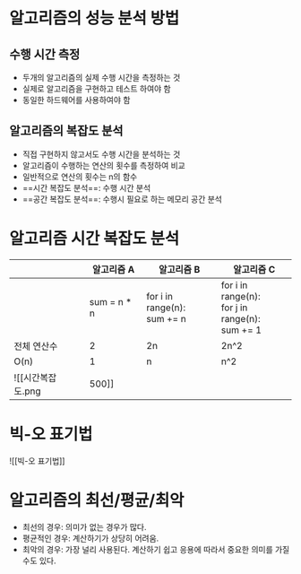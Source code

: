 # 알고리즘의 성능 분석 방법
## 수행 시간 측정
- 두개의 알고리즘의 실제 수행 시간을 측정하는 것
- 실제로 알고리즘을 구현하고 테스트 하여야 함
- 동일한 하드웨어를 사용하여야 함
## 알고리즘의 복잡도 분석
- 직접 구현하지 않고서도 수행 시간을 분석하는 것
- 알고리즘이 수행하는 연산의 횟수를 측정하여 비교
- 일반적으로 연산의 횟수는 n의 함수
- ==시간 복잡도 분석==: 수행 시간 분석
- ==공간 복잡도 분석==: 수행시 필요로 하는 메모리 공간 분석
# 알고리즘 시간 복잡도 분석

|        | 알고리즘 A       | 알고리즘 B                           | 알고리즘 C                                                     |
| ------ | ------------ | -------------------------------- | ---------------------------------------------------------- |
|        | sum = n \* n | for i in range(n):<br>  sum += n | for i in range(n):<br>  for j in range(n):<br>    sum += 1 |
| 전체 연산수 | 2            | 2n                               | 2n^2                                                       |
| O(n)   | 1            | n                                | n^2                                                        |
![[시간복잡도.png|500]]
# 빅-오 표기법
![[빅-오 표기법]]
# 알고리즘의 최선/평균/최악
- 최선의 경우: 의미가 없는 경우가 많다.
- 평균적인 경우: 계산하기가 상당히 어려움.
- 최악의 경우: 가장 널리 사용된다. 계산하기 쉽고 응용에 따라서 중요한 의미를 가질 수도 있다.